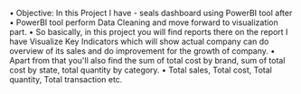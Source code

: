 •	Objective: In this Project I have - seals dashboard using PowerBI tool after
•	PowerBI tool perform Data Cleaning and move forward to visualization part.
•	So basically, in this project you will find reports there on the report I have Visualize Key Indicators which will show actual company can do overview of its sales and do improvement for the growth of company.
•	Apart from that you'll also find the sum of total cost by brand, sum of total cost by state, total quantity by category.
•	Total sales, Total cost, Total quantity, Total transaction etc.
